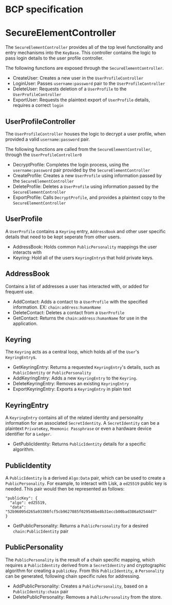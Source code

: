 # BCP specification

# SecureElementController

The `SecureElementController` provides all of the top level functionality and entry mechanisms into the `KeyBase`. This controller contains the logic to pass login details to the user profile controller.

The following functions are exposed through the `SecureElementController`.

- CreateUser: Creates a new user in the `UserProfileController`
- LoginUser: Passes `username:password` pair to the `UserProfileController`
- DeleteUser: Requests deletion of a `UserProfile` to the `UserProfileController`
- ExportUser: Requests the plaintext export of `UserProfile` details, requires a correct `login`

## UserProfileController

The `UserProfileController` houses the logic to decrypt a user profile, when provided a valid `username:password` pair.

The following functions are called from the `SecureElementController`, through the `UserProfileController0`

- DecryptProfile: Completes the login process, using the `username:password` pair provided by the `SecureElementController`
- CreateProfile: Creates a new `UserProfile` using information passed by the `SecureElementController`
- DeleteProfile: Deletes a `UserProfile` using information passed by the `SecureElementController`
- ExportProfile: Calls `DecryptProfile`, and provides a plaintext copy to the `SecureElementController`


## UserProfile

A `UserProfile` contains a `Keyring` entry, `AddressBook` and other user specific details that need to be kept seperate from other users.

- AddressBook: Holds common `PublicPersonality` mappings the user interacts with
- Keyring: Hold all of the users `KeyringEntry`s that hold private keys.

## AddressBook

Contains a list of addresses a user has interacted with, or added for frequent use.

- AddContact: Adds a contact to a `UserProfile` with the specified information. EX: `chain:address:humanName`
- DeleteContact: Deletes a contact from a `UserProfile`
- GetContact: Returns the `chain:address:humanName` for use in the application.

## Keyring

The `Keyring` acts as a central loop, which holds all of the `User`'s `KeyringEntry`s.

- GetKeyringEntry: Returns a requested `KeyringEntry`'s details, such as `PublicIdentity` or `PublicPersonality`
- AddKeyringEntry: Adds a new `KeyringEntry` to the `Keyring`.
- DeleteKeyringEntry: Removes an existing `KeyringEntry`
- ExportKeyringEntry: Exports a `KeyringEntry` in plain text


## KeyringEntry

A `KeyringEntry` contains all of the related identity and personality information for an associated `SecretIdentity`. A `SecretIdentity` can be a plaintext `PrivateKey`, `Mnemonic Passphrase` or even a hardware device identifier for a `Ledger`.

- GetPublicIdentity: Returns `PublicIdentity` details for a specific algorithm.

## PublicIdentity

A `PublicIdentity` is a derived `Algo:Data` pair, which can be used to create a `PublicPersonality`. For example, to interact with Lisk, a `ed25519` public key is needed. This pair would then be represented as follows:

```
"publicKey": {
  "algo": ed25519,
  "data": "52b96095d265a93308fcf5cb9627085f029546be8b31eccb00bad386a92544d7"
}
```

- GetPublicPersonality: Returns a `PublicPersonality` for a desired `chain:PublicIdentity` pair

## PublicPersonality

The `PublicPersonality` is the result of a chain specific mapping, which requires a `PublicIdentity` derived from a `SecretIdentity` and cryptographic algorithm for creating a `publicKey`. From this `PublicIdentity`, a `Personality` can be generated, following chain specific rules for addressing.

- AddPublicPersonality: Creates a `PublicPersonality`, based on a `PublicIdentity:chain` pair
- DeletePublicPersonality: Removes a `PublicPersonality` from the store.
